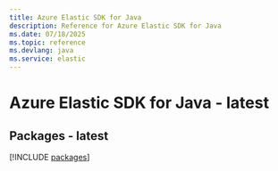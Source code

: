 ```yaml
---
title: Azure Elastic SDK for Java
description: Reference for Azure Elastic SDK for Java
ms.date: 07/18/2025
ms.topic: reference
ms.devlang: java
ms.service: elastic
---
```

# Azure Elastic SDK for Java - latest
## Packages - latest
[!INCLUDE [packages](elastic-index.md)]